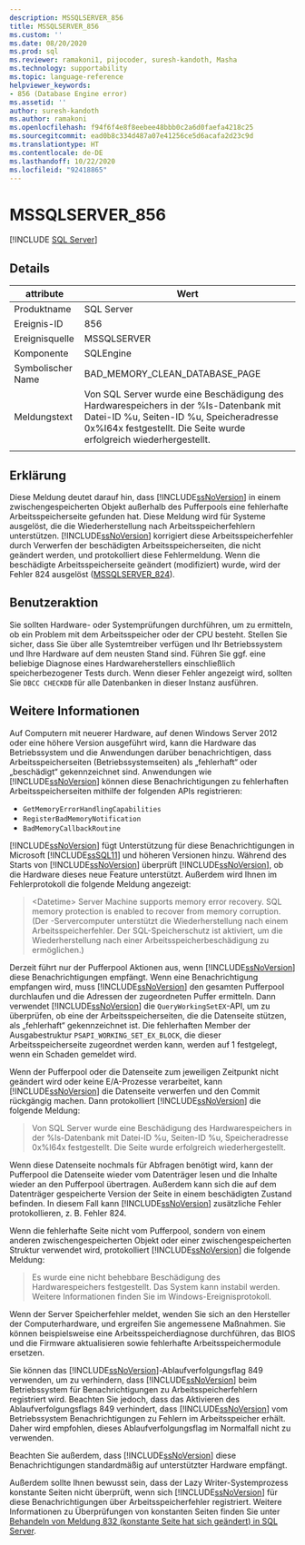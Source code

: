 ```yaml
---
description: MSSQLSERVER_856
title: MSSQLSERVER_856
ms.custom: ''
ms.date: 08/20/2020
ms.prod: sql
ms.reviewer: ramakoni1, pijocoder, suresh-kandoth, Masha
ms.technology: supportability
ms.topic: language-reference
helpviewer_keywords:
- 856 (Database Engine error)
ms.assetid: ''
author: suresh-kandoth
ms.author: ramakoni
ms.openlocfilehash: f94f6f4e8f8eebee48bbb0c2a6d0faefa4218c25
ms.sourcegitcommit: ead0b8c334d487a07e41256ce5d6acafa2d23c9d
ms.translationtype: HT
ms.contentlocale: de-DE
ms.lasthandoff: 10/22/2020
ms.locfileid: "92418865"
---
```

# <a name="mssqlserver_856"></a>MSSQLSERVER_856
 [!INCLUDE [SQL Server](../../includes/applies-to-version/sqlserver.md)]

## <a name="details"></a>Details

|attribute|Wert|
|---|---|
|Produktname|SQL Server|
|Ereignis-ID|856|
|Ereignisquelle|MSSQLSERVER|
|Komponente|SQLEngine|
|Symbolischer Name|BAD_MEMORY_CLEAN_DATABASE_PAGE|
|Meldungstext|Von SQL Server wurde eine Beschädigung des Hardwarespeichers in der %ls-Datenbank mit Datei-ID %u, Seiten-ID %u, Speicheradresse 0x%I64x festgestellt. Die Seite wurde erfolgreich wiederhergestellt.|
||

## <a name="explanation"></a>Erklärung

Diese Meldung deutet darauf hin, dass [!INCLUDE[ssNoVersion](../../includes/ssnoversion-md.md)] in einem zwischengespeicherten Objekt außerhalb des Pufferpools eine fehlerhafte Arbeitsspeicherseite gefunden hat. Diese Meldung wird für Systeme ausgelöst, die die Wiederherstellung nach Arbeitsspeicherfehlern unterstützen. [!INCLUDE[ssNoVersion](../../includes/ssnoversion-md.md)] korrigiert diese Arbeitsspeicherfehler durch Verwerfen der beschädigten Arbeitsspeicherseiten, die nicht geändert werden, und protokolliert diese Fehlermeldung. Wenn die beschädigte Arbeitsspeicherseite geändert (modifiziert) wurde, wird der Fehler 824 ausgelöst ([MSSQLSERVER_824](mssqlserver-824-database-engine-error.md)).

## <a name="user-action"></a>Benutzeraktion

Sie sollten Hardware- oder Systemprüfungen durchführen, um zu ermitteln, ob ein Problem mit dem Arbeitsspeicher oder der CPU besteht. Stellen Sie sicher, dass Sie über alle Systemtreiber verfügen und Ihr Betriebssystem und Ihre Hardware auf dem neusten Stand sind. Führen Sie ggf. eine beliebige Diagnose eines Hardwareherstellers einschließlich speicherbezogener Tests durch. Wenn dieser Fehler angezeigt wird, sollten Sie `DBCC CHECKDB` für alle Datenbanken in dieser Instanz ausführen.

## <a name="more-information"></a>Weitere Informationen

Auf Computern mit neuerer Hardware, auf denen Windows Server 2012 oder eine höhere Version ausgeführt wird, kann die Hardware das Betriebssystem und die Anwendungen darüber benachrichtigen, dass Arbeitsspeicherseiten (Betriebssystemseiten) als „fehlerhaft“ oder „beschädigt“ gekennzeichnet sind. Anwendungen wie [!INCLUDE[ssNoVersion](../../includes/ssnoversion-md.md)] können diese Benachrichtigungen zu fehlerhaften Arbeitsspeicherseiten mithilfe der folgenden APIs registrieren:

- `GetMemoryErrorHandlingCapabilities`
- `RegisterBadMemoryNotification`
- `BadMemoryCallbackRoutine`

[!INCLUDE[ssNoVersion](../../includes/ssnoversion-md.md)] fügt Unterstützung für diese Benachrichtigungen in Microsoft [!INCLUDE[ssSQL11](../../includes/sssql11-md.md)] und höheren Versionen hinzu. Während des Starts von [!INCLUDE[ssNoVersion](../../includes/ssnoversion-md.md)] überprüft [!INCLUDE[ssNoVersion](../../includes/ssnoversion-md.md)], ob die Hardware dieses neue Feature unterstützt. Außerdem wird Ihnen im Fehlerprotokoll die folgende Meldung angezeigt:

> \<Datetime> Server Machine supports memory error recovery. SQL memory protection is enabled to recover from memory corruption. (Der <Datetime>-Servercomputer unterstützt die Wiederherstellung nach einem Arbeitsspeicherfehler. Der SQL-Speicherschutz ist aktiviert, um die Wiederherstellung nach einer Arbeitsspeicherbeschädigung zu ermöglichen.)

Derzeit führt nur der Pufferpool Aktionen aus, wenn [!INCLUDE[ssNoVersion](../../includes/ssnoversion-md.md)] diese Benachrichtigungen empfängt. Wenn eine Benachrichtigung empfangen wird, muss [!INCLUDE[ssNoVersion](../../includes/ssnoversion-md.md)] den gesamten Pufferpool durchlaufen und die Adressen der zugeordneten Puffer ermitteln. Dann verwendet [!INCLUDE[ssNoVersion](../../includes/ssnoversion-md.md)] die `QueryWorkingSetEX`-API, um zu überprüfen, ob eine der Arbeitsspeicherseiten, die die Datenseite stützen, als „fehlerhaft“ gekennzeichnet ist. Die fehlerhaften Member der Ausgabestruktur `PSAPI_WORKING_SET_EX_BLOCK`, die dieser Arbeitsspeicherseite zugeordnet werden kann, werden auf 1 festgelegt, wenn ein Schaden gemeldet wird.

Wenn der Pufferpool oder die Datenseite zum jeweiligen Zeitpunkt nicht geändert wird oder keine E/A-Prozesse verarbeitet, kann [!INCLUDE[ssNoVersion](../../includes/ssnoversion-md.md)] die Datenseite verwerfen und den Commit rückgängig machen. Dann protokolliert [!INCLUDE[ssNoVersion](../../includes/ssnoversion-md.md)] die folgende Meldung:

> Von SQL Server wurde eine Beschädigung des Hardwarespeichers in der %ls-Datenbank mit Datei-ID %u, Seiten-ID %u, Speicheradresse 0x%I64x festgestellt. Die Seite wurde erfolgreich wiederhergestellt.

Wenn diese Datenseite nochmals für Abfragen benötigt wird, kann der Pufferpool die Datenseite wieder vom Datenträger lesen und die Inhalte wieder an den Pufferpool übertragen. Außerdem kann sich die auf dem Datenträger gespeicherte Version der Seite in einem beschädigten Zustand befinden. In diesem Fall kann [!INCLUDE[ssNoVersion](../../includes/ssnoversion-md.md)] zusätzliche Fehler protokollieren, z. B. Fehler 824.

Wenn die fehlerhafte Seite nicht vom Pufferpool, sondern von einem anderen zwischengespeicherten Objekt oder einer zwischengespeicherten Struktur verwendet wird, protokolliert [!INCLUDE[ssNoVersion](../../includes/ssnoversion-md.md)] die folgende Meldung:

> Es wurde eine nicht behebbare Beschädigung des Hardwarespeichers festgestellt. Das System kann instabil werden. Weitere Informationen finden Sie im Windows-Ereignisprotokoll.

Wenn der Server Speicherfehler meldet, wenden Sie sich an den Hersteller der Computerhardware, und ergreifen Sie angemessene Maßnahmen. Sie können beispielsweise eine Arbeitsspeicherdiagnose durchführen, das BIOS und die Firmware aktualisieren sowie fehlerhafte Arbeitsspeichermodule ersetzen.

Sie können das [!INCLUDE[ssNoVersion](../../includes/ssnoversion-md.md)]-Ablaufverfolgungsflag 849 verwenden, um zu verhindern, dass [!INCLUDE[ssNoVersion](../../includes/ssnoversion-md.md)] beim Betriebssystem für Benachrichtigungen zu Arbeitsspeicherfehlern registriert wird. Beachten Sie jedoch, dass das Aktivieren des Ablaufverfolgungsflags 849 verhindert, dass [!INCLUDE[ssNoVersion](../../includes/ssnoversion-md.md)] vom Betriebssystem Benachrichtigungen zu Fehlern im Arbeitsspeicher erhält. Daher wird empfohlen, dieses Ablaufverfolgungsflag im Normalfall nicht zu verwenden.

Beachten Sie außerdem, dass [!INCLUDE[ssNoVersion](../../includes/ssnoversion-md.md)] diese Benachrichtigungen standardmäßig auf unterstützter Hardware empfängt.

Außerdem sollte Ihnen bewusst sein, dass der Lazy Writer-Systemprozess konstante Seiten nicht überprüft, wenn sich [!INCLUDE[ssNoVersion](../../includes/ssnoversion-md.md)] für diese Benachrichtigungen über Arbeitsspeicherfehler registriert. Weitere Informationen zu Überprüfungen von konstanten Seiten finden Sie unter [Behandeln von Meldung 832 (konstante Seite hat sich geändert) in SQL Server](https://support.microsoft.com/help/2015759).
